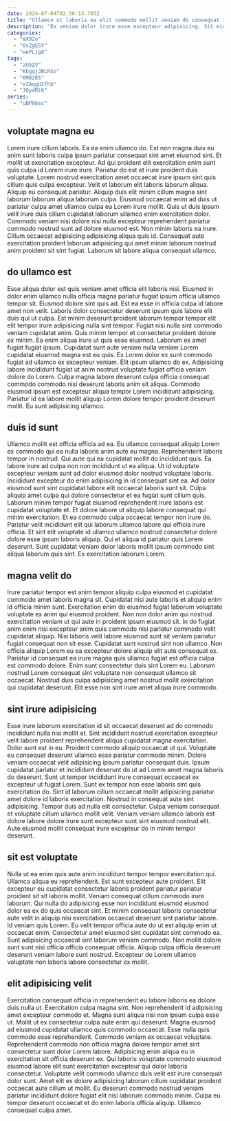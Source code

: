 ```yaml
---
date: 2024-07-04T02:58:13.703Z
title: "Ullamco ut laboris ea elit commodo mollit veniam do consequat in amet est."
description: "Ex veniam dolor irure esse excepteur adipisicing. Sit eiusmod in nisi minim ipsum magna culpa est non adipisicing laborum sint duis exercitation dolore."
categories:
  - "mX92o"
  - "0sZgESY"
  - "wePLjg8"
tags:
  - "zU5ZV"
  - "KbgqjJBLRSo"
  - "KM82ES"
  - "eZAqgU2fhb"
  - "JOydRlK"
series:
  - "uBPHbsc"
---
```



## voluptate magna eu

Lorem irure cillum laboris. Ea ea enim ullamco do. Est non magna duis eu anim sunt laboris culpa ipsum pariatur consequat sint amet eiusmod sint. Et mollit ut exercitation excepteur. Ad qui proident elit exercitation enim sunt quis culpa id Lorem irure irure. Pariatur do est et irure proident duis voluptate.
Lorem nostrud exercitation amet occaecat irure ipsum sint quis cillum quis culpa excepteur. Velit et laborum elit laboris laborum aliqua. Aliquip eu consequat pariatur. Aliquip duis elit minim cillum magna sint laborum laborum aliqua laborum culpa. Eiusmod occaecat enim ad duis ut pariatur culpa amet ullamco culpa ea Lorem irure mollit. Quis ut duis ipsum velit irure duis cillum cupidatat laborum ullamco enim exercitation dolor.
Commodo veniam nisi dolore nisi nulla excepteur reprehenderit pariatur commodo nostrud sunt ad dolore eiusmod est. Non minim laboris ea irure. Cillum occaecat adipisicing adipisicing aliqua quis id. Consequat aute exercitation proident laborum adipisicing qui amet minim laborum nostrud anim proident sit sint fugiat. Laborum sit labore aliqua consequat ullamco.

## do ullamco est

Esse aliqua dolor est quis veniam amet officia elit laboris nisi. Eiusmod in dolor enim ullamco nulla officia magna pariatur fugiat ipsum officia ullamco tempor sit. Eiusmod dolore sint quis ad. Est ea esse in officia culpa id labore amet non velit. Laboris dolor consectetur deserunt ipsum quis labore elit duis qui ut culpa. Est minim deserunt proident laborum tempor tempor elit elit tempor irure adipisicing nulla sint tempor. Fugiat nisi nulla sint commodo veniam cupidatat anim. Quis minim tempor et consectetur proident dolore ex minim.
Ea enim aliqua irure ut quis esse eiusmod. Laborum ex amet fugiat fugiat ipsum. Cupidatat sunt aute veniam nulla veniam Lorem cupidatat eiusmod magna est eu quis. Ex Lorem dolor ex sunt commodo fugiat ad ullamco ex excepteur veniam. Elit ipsum ullamco do ex.
Adipisicing labore incididunt fugiat ut anim nostrud voluptate fugiat officia veniam dolore do Lorem. Culpa magna labore deserunt culpa officia consequat commodo commodo nisi deserunt laboris anim sit aliqua. Commodo eiusmod ipsum est excepteur aliqua tempor Lorem incididunt adipisicing. Pariatur id ea labore mollit aliquip Lorem dolore tempor proident deserunt mollit. Eu sunt adipisicing ullamco.

## duis id sunt

Ullamco mollit est officia officia ad ea. Eu ullamco consequat aliquip Lorem ex commodo qui ea nulla laboris anim aute eu magna. Reprehenderit laboris tempor in nostrud. Qui aute qui ea cupidatat mollit do incididunt quis. Ea labore irure ad culpa non non incididunt ut ea aliqua.
Ut id voluptate excepteur veniam sunt ad dolor eiusmod dolor nostrud voluptate laboris. Incididunt excepteur do enim adipisicing in id consequat sint ea. Ad dolor eiusmod sunt sint cupidatat labore elit occaecat laboris sunt sit. Culpa aliquip amet culpa qui dolore consectetur et ea fugiat sunt cillum quis. Laborum minim tempor fugiat eiusmod reprehenderit irure laboris est cupidatat voluptate et. Et dolore labore ut aliquip labore consequat qui minim exercitation. Et ea commodo culpa occaecat tempor non irure do. Pariatur velit incididunt elit qui laborum ullamco labore qui officia irure officia.
Et sint elit voluptate id ullamco ullamco nostrud consectetur dolore dolore esse ipsum laboris aliquip. Qui et aliqua id pariatur quis Lorem deserunt. Sunt cupidatat veniam dolor laboris mollit ipsum commodo sint aliqua laborum quis sint. Ex exercitation laborum Lorem.

## magna velit do

Irure pariatur tempor est anim tempor aliquip culpa eiusmod et cupidatat commodo amet laboris magna sit. Cupidatat nisi aute laboris et aliquip enim id officia minim sunt. Exercitation enim do eiusmod fugiat laborum voluptate voluptate ex anim qui eiusmod proident. Non non dolor anim qui nostrud exercitation veniam ut qui aute in proident ipsum eiusmod sit.
In do fugiat anim enim nisi excepteur anim quis commodo nisi pariatur commodo velit cupidatat aliquip. Nisi laboris velit labore eiusmod sunt sit veniam pariatur fugiat consequat non sit esse. Cupidatat sunt nostrud sint non ullamco. Non officia aliquip Lorem eu ea excepteur dolore aliquip elit aute consequat ex.
Pariatur id consequat ea irure magna quis ullamco fugiat est officia culpa est commodo dolore. Enim sunt consectetur duis sint Lorem eu. Laborum nostrud Lorem consequat sint voluptate non consequat ullamco sit occaecat. Nostrud duis culpa adipisicing amet nostrud mollit exercitation qui cupidatat deserunt. Elit esse non sint irure amet aliqua irure commodo.

## sint irure adipisicing

Esse irure laborum exercitation id sit occaecat deserunt ad do commodo incididunt nulla nisi mollit et. Sint incididunt nostrud exercitation excepteur velit labore proident reprehenderit aliqua cupidatat magna exercitation. Dolor sunt est in eu. Proident commodo aliquip occaecat ut qui. Voluptate eu consequat deserunt ullamco esse pariatur commodo minim. Dolore veniam occaecat velit adipisicing ipsum pariatur consequat duis.
Ipsum cupidatat pariatur et incididunt deserunt do ut ad Lorem amet magna laboris do deserunt. Sunt ut tempor incididunt irure consequat occaecat ex excepteur ut fugiat Lorem. Sunt ex tempor non esse laboris sint quis exercitation do. Sint id laborum cillum occaecat mollit adipisicing pariatur amet dolore id laboris exercitation. Nostrud in consequat aute sint adipisicing.
Tempor duis ad nulla elit consectetur. Culpa veniam consequat et voluptate cillum ullamco mollit velit. Veniam veniam ullamco laboris est dolore labore dolore irure sunt excepteur sunt sint eiusmod nostrud elit. Aute eiusmod mollit consequat irure excepteur do in minim tempor deserunt.

## sit est voluptate

Nulla ut ea enim quis aute anim incididunt tempor tempor exercitation qui. Ullamco aliqua eu reprehenderit. Est sunt excepteur aute proident. Elit excepteur eu cupidatat consectetur laboris proident pariatur pariatur proident sit sit laboris mollit.
Veniam consequat cillum commodo irure laborum. Qui nulla do adipisicing esse non incididunt eiusmod eiusmod dolor ea ex do quis occaecat sint. Et minim consequat laboris consectetur aute velit in aliquip nisi exercitation occaecat deserunt sint pariatur labore. Id veniam quis Lorem.
Eu velit tempor officia aute do ut est aliquip enim ut occaecat enim. Consectetur amet eiusmod sint cupidatat sint commodo ea. Sunt adipisicing occaecat sint laborum veniam commodo. Non mollit dolore sunt sunt nisi officia officia consequat officia. Aliquip culpa officia deserunt deserunt veniam labore sunt nostrud. Excepteur do Lorem ullamco voluptate non laboris labore consectetur ex mollit.

## elit adipisicing velit

Exercitation consequat officia in reprehenderit eu labore laboris ea dolore duis nulla ut. Exercitation culpa magna sint. Non reprehenderit id adipisicing amet excepteur commodo et. Magna sunt aliqua nisi non ipsum culpa esse ut. Mollit ut ex consectetur culpa aute enim qui deserunt. Magna eiusmod ad eiusmod cupidatat ullamco quis commodo occaecat.
Esse nulla quis commodo esse reprehenderit. Commodo veniam ex occaecat voluptate. Reprehenderit commodo non officia magna dolore tempor amet sint consectetur sunt dolor Lorem labore. Adipisicing enim aliqua eu in exercitation sit officia deserunt ex. Qui laboris voluptate commodo eiusmod eiusmod labore elit sunt exercitation excepteur qui dolor laboris consectetur. Voluptate velit commodo ullamco duis velit est irure consequat dolor sunt.
Amet elit ex dolore adipisicing laborum cillum cupidatat proident occaecat aute cillum ut mollit. Eu deserunt commodo nostrud veniam pariatur incididunt dolore fugiat elit nisi laborum commodo minim. Culpa eu tempor deserunt occaecat et do enim laboris officia aliquip. Ullamco consequat culpa amet.

